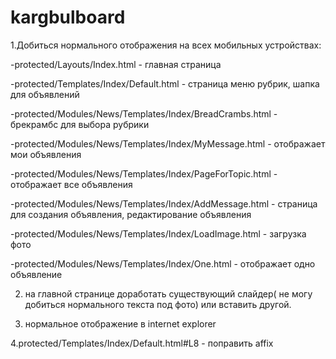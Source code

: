 # kargbulboard
1.Добиться нормального отображения на всех мобильных устройствах:

-protected/Layouts/Index.html - главная страница

-protected/Templates/Index/Default.html - страница меню рубрик, шапка для объявлений

-protected/Modules/News/Templates/Index/BreadCrambs.html - брекрамбс для выбора рубрики

-protected/Modules/News/Templates/Index/MyMessage.html - отображает мои объявления

-protected/Modules/News/Templates/Index/PageForTopic.html - отображает все объявления

-protected/Modules/News/Templates/Index/AddMessage.html - страница для создания объявления, редактирование объявления

-protected/Modules/News/Templates/Index/LoadImage.html - загрузка фото

-protected/Modules/News/Templates/Index/One.html - отображает одно объявление

2. на главной странице доработать существующий слайдер( не могу добиться нормального текста под фото) или вставить другой.

3. нормальное отображение в internet explorer

4.protected/Templates/Index/Default.html#L8  - поправить affix

